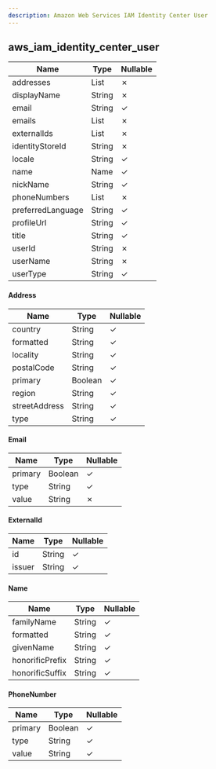```yaml
---
description: Amazon Web Services IAM Identity Center User
---
```

aws_iam_identity_center_user
----------------------------

| **Name**          | **Type**          | **Nullable** |
| ----------------- | ----------------- | ------------ |
| addresses         | List<Address>     | &cross;      |
| displayName       | String            | &cross;      |
| email             | String            | &check;      |
| emails            | List<Email>       | &cross;      |
| externalIds       | List<ExternalId>  | &cross;      |
| identityStoreId   | String            | &cross;      |
| locale            | String            | &check;      |
| name              | Name              | &check;      |
| nickName          | String            | &check;      |
| phoneNumbers      | List<PhoneNumber> | &cross;      |
| preferredLanguage | String            | &check;      |
| profileUrl        | String            | &check;      |
| title             | String            | &check;      |
| userId            | String            | &cross;      |
| userName          | String            | &cross;      |
| userType          | String            | &check;      |

#### Address
| **Name**      | **Type** | **Nullable** |
| ------------- | -------- | ------------ |
| country       | String   | &check;      |
| formatted     | String   | &check;      |
| locality      | String   | &check;      |
| postalCode    | String   | &check;      |
| primary       | Boolean  | &check;      |
| region        | String   | &check;      |
| streetAddress | String   | &check;      |
| type          | String   | &check;      |

#### Email
| **Name** | **Type** | **Nullable** |
| -------- | -------- | ------------ |
| primary  | Boolean  | &check;      |
| type     | String   | &check;      |
| value    | String   | &cross;      |

#### ExternalId
| **Name** | **Type** | **Nullable** |
| -------- | -------- | ------------ |
| id       | String   | &check;      |
| issuer   | String   | &check;      |

#### Name
| **Name**        | **Type** | **Nullable** |
| --------------- | -------- | ------------ |
| familyName      | String   | &check;      |
| formatted       | String   | &check;      |
| givenName       | String   | &check;      |
| honorificPrefix | String   | &check;      |
| honorificSuffix | String   | &check;      |

#### PhoneNumber
| **Name** | **Type** | **Nullable** |
| -------- | -------- | ------------ |
| primary  | Boolean  | &check;      |
| type     | String   | &check;      |
| value    | String   | &check;      |
